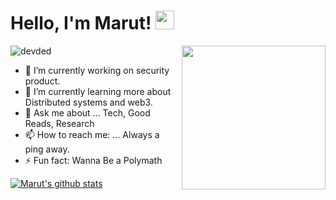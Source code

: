 # Hello, I'm Marut! <img src="https://raw.githubusercontent.com/MartinHeinz/MartinHeinz/master/wave.gif" width="30px">
<img align='right' src="https://media.giphy.com/media/M9gbBd9nbDrOTu1Mqx/giphy.gif" width="230">

<p align="left"> <img src="https://komarev.com/ghpvc/?username=pandyamarut" alt="devded" /></p>

- 🔭 I’m currently working on security product. 
- 🌱 I’m currently learning more about Distributed systems and web3. 
- 💬 Ask me about ...
  Tech, Good Reads, Research
- 📫 How to reach me: ...
  Always a ping away.
- ⚡ Fun fact: Wanna Be a Polymath

[![Marut's github stats](https://github-readme-stats.vercel.app/api?username=pandyamarut&show_icons=true&theme=cobalt)](https://github.com/pandyamarut/github-readme-stats)
